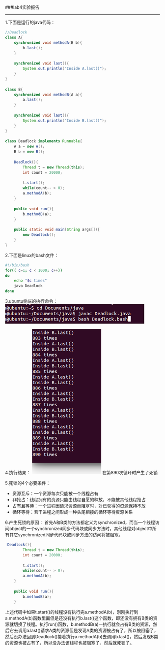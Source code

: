 ###lab4实验报告

----------

1.下面是运行的java代码：

``` java
//Deadlock
class A{
    synchronized void methodA(B b){
        b.last();
    }
    
    synchronized void last(){
        System.out.println("Inside A.last()");
    }
}

class B{
    synchronized void methodB(A a){
        a.last();
    }
    
    synchronized void last(){
        System.out.println("Inside B.last()");
    }
}

class Deadlock implements Runnable{
    A a = new A();
    B b = new B();

    Deadlock(){
        Thread t = new Thread(this);
        int count = 20000;
        
        t.start();
        while(count-- > 0);
        a.methodA(b);
    }

    public void run(){
        b.methodB(a);
    }

    public static void main(String args[]){
        new Deadlock();
    }
}
```
2.下面是linux的bash文件：
``` bash
#!/bin/bash
for(( c=1; c < 1000; c++))
do
	echo "$c times"
	java Deadlock
done
```
3.ubuntu终端的执行命令：
![a](https://github.com/Fuyi-Huang/ES2016_14353091/blob/master/lab4/terminal.png?raw=true)

4.执行结果：
![a](https://github.com/Fuyi-Huang/ES2016_14353091/blob/master/lab4/Deadlock.png?raw=true)
在第890次循环时产生了死锁

5.死锁的4个必要条件：
- 资源互斥：一个资源每次只能被一个线程占有
- 非抢占：线程拥有的资源只能由线程自愿的释放，不能被其他线程抢占
- 占有且等待：一个进程因请求资源而阻塞时，对已获得的资源保持不放
- 循环等待：若干进程之间形成一种头尾相接的循环等待资源关系

6.产生死锁的原因：
首先A和B类的方法都定义为synchronized，而当一个线程访问object的一个synchronized同步代码块或同步方法时，其他线程对object中所有其它synchronized同步代码块或同步方法的访问将被阻塞。
``` java
 Deadlock(){
        Thread t = new Thread(this);
        int count = 20000;

		t.start();
        while(count-- > 0);
        a.methodA(b);
    }

    public void run(){
        b.methodB(a);
    }
```
上述代码中如果t.start()的线程没有执行完a.methodA(b)，刚刚执行到a.methodA(b)函数里面但是还没有执行b.last()这个函数，即还没有拥有B类的资源就切换了线程。执行run()函数，b.methodB(a)一执行就会占有B类的资源，然后它去调用a.last()请求A类的资源但是发现A类的资源被占有了，所以被阻塞了，然后没办法回到Deadlock()接着执行a.methodA(b)去调用b.last()，然后发现B类的资源也被占有了，所以没办法该线程也被阻塞了，然后就死锁了。